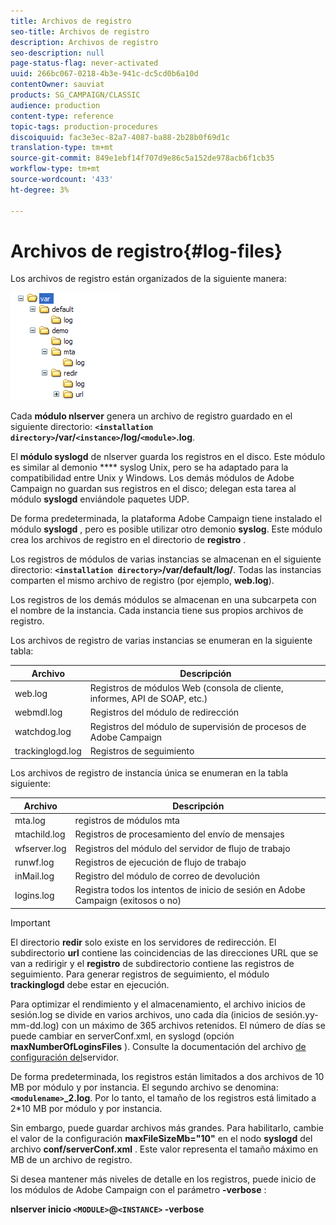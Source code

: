 ```yaml
---
title: Archivos de registro
seo-title: Archivos de registro
description: Archivos de registro
seo-description: null
page-status-flag: never-activated
uuid: 266bc067-0218-4b3e-941c-dc5cd0b6a10d
contentOwner: sauviat
products: SG_CAMPAIGN/CLASSIC
audience: production
content-type: reference
topic-tags: production-procedures
discoiquuid: fac3e3ec-82a7-4087-ba88-2b28b0f69d1c
translation-type: tm+mt
source-git-commit: 849e1ebf14f707d9e86c5a152de978acb6f1cb35
workflow-type: tm+mt
source-wordcount: '433'
ht-degree: 3%

---
```



# Archivos de registro{#log-files}

Los archivos de registro están organizados de la siguiente manera:

![](assets/d_ncs_directory.png)

Cada **módulo nlserver** genera un archivo de registro guardado en el siguiente directorio: **`<installation directory>`/var/`<instance>`/log/`<module>`.log**.

El **módulo syslogd** de nlserver guarda los registros en el disco. Este módulo es similar al demonio **** syslog Unix, pero se ha adaptado para la compatibilidad entre Unix y Windows. Los demás módulos de Adobe Campaign no guardan sus registros en el disco; delegan esta tarea al módulo **syslogd** enviándole paquetes UDP.

De forma predeterminada, la plataforma Adobe Campaign tiene instalado el módulo **syslogd** , pero es posible utilizar otro demonio **syslog**. Este módulo crea los archivos de registro en el directorio de **registro** .

Los registros de módulos de varias instancias se almacenan en el siguiente directorio: **`<installation directory>`/var/default/log/**. Todas las instancias comparten el mismo archivo de registro (por ejemplo, **web.log**).

Los registros de los demás módulos se almacenan en una subcarpeta con el nombre de la instancia. Cada instancia tiene sus propios archivos de registro.

Los archivos de registro de varias instancias se enumeran en la siguiente tabla:

| Archivo | Descripción |
|---|---|
| web.log | Registros de módulos Web (consola de cliente, informes, API de SOAP, etc.) |
| webmdl.log | Registros del módulo de redirección |
| watchdog.log | Registros del módulo de supervisión de procesos de Adobe Campaign |
| trackinglogd.log | Registros de seguimiento |

Los archivos de registro de instancia única se enumeran en la tabla siguiente:

| Archivo | Descripción |
|---|---|
| mta.log | registros de módulos mta |
| mtachild.log | Registros de procesamiento del envío de mensajes |
| wfserver.log | Registros del módulo del servidor de flujo de trabajo |
| runwf.log | Registros de ejecución de flujo de trabajo |
| inMail.log | Registro del módulo de correo de devolución |
| logins.log | Registra todos los intentos de inicio de sesión en Adobe Campaign (exitosos o no) |

>[!IMPORTANT]
>
>El directorio **redir** solo existe en los servidores de redirección. El subdirectorio **url** contiene las coincidencias de las direcciones URL que se van a redirigir y el **registro** de subdirectorio contiene las registros de seguimiento. Para generar registros de seguimiento, el módulo **trackinglogd** debe estar en ejecución.

Para optimizar el rendimiento y el almacenamiento, el archivo inicios de sesión.log se divide en varios archivos, uno cada día (inicios de sesión.yy-mm-dd.log) con un máximo de 365 archivos retenidos. El número de días se puede cambiar en serverConf.xml, en syslogd (opción **maxNumberOfLoginsFiles** ). Consulte la documentación del archivo [de configuración del](../../installation/using/the-server-configuration-file.md#syslogd)servidor.

De forma predeterminada, los registros están limitados a dos archivos de 10 MB por módulo y por instancia. El segundo archivo se denomina: **`<modulename>`_2.log**. Por lo tanto, el tamaño de los registros está limitado a 2*10 MB por módulo y por instancia.

Sin embargo, puede guardar archivos más grandes. Para habilitarlo, cambie el valor de la configuración **maxFileSizeMb=&quot;10&quot;** en el nodo **syslogd** del archivo **conf/serverConf.xml** . Este valor representa el tamaño máximo en MB de un archivo de registro.

Si desea mantener más niveles de detalle en los registros, puede inicio de los módulos de Adobe Campaign con el parámetro **-verbose** :

**nlserver inicio `<MODULE>`@`<INSTANCE>` -verbose**

